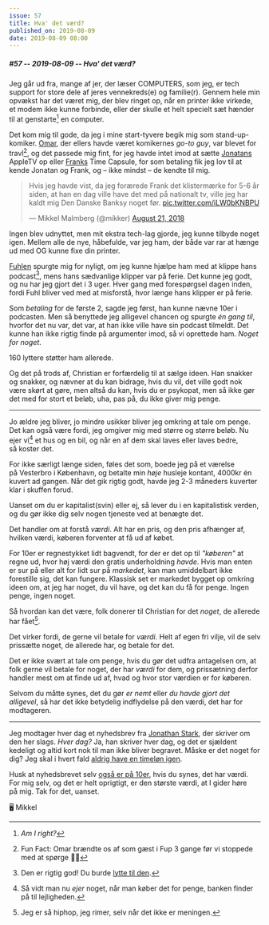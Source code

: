 ```yaml
---
issue: 57
title: Hva' det værd?
published_on: 2019-08-09
date: 2019-08-09 08:00
---
```

##### #57 -- 2019-08-09 -- Hva' det værd?

Jeg går ud fra, mange af jer, der læser COMPUTERS, som jeg, er tech support for store dele af jeres vennekreds(e) og familie(r). Gennem hele min opvækst har det været mig, der blev ringet op, når en printer ikke virkede, et modem ikke kunne forbinde, eller der skulle et helt specielt sæt hænder til at genstarte[^genstart] en computer.

Det kom mig til gode, da jeg i mine start-tyvere begik mig som stand-up-komiker. [Omar][], der ellers havde været komikernes _go-to guy_, var blevet for travl[^fupomar], og det passede mig fint, for jeg havde intet imod at sætte [Jonatans][] AppleTV op eller [Franks][] Time Capsule, for som betaling fik jeg lov til at kende Jonatan og Frank, og – ikke mindst – de kendte til mig.

<blockquote class="twitter-tweet"><p lang="da" dir="ltr">Hvis jeg havde vist, da jeg forærede Frank det klistermærke for 5-6 år siden, at han en dag ville have det med på nationalt tv, ville jeg har kaldt mig Den Danske Banksy noget før. <a href="https://t.co/iLW0bKNBPU">pic.twitter.com/iLW0bKNBPU</a></p>&mdash; Mikkel Malmberg (@mikker) <a href="https://twitter.com/mikker/status/1031804725161861125?ref_src=twsrc%5Etfw">August 21, 2018</a></blockquote>

Ingen blev udnyttet, men mit ekstra tech-lag gjorde, jeg kunne tilbyde noget igen. Mellem alle de nye, håbefulde, var jeg ham, der både var rar at hænge ud med OG kunne fixe din printer.

[Fuhlen][] spurgte mig for nyligt, om jeg kunne hjælpe ham med at klippe hans podcast[^hvasaa], mens hans sædvanlige klipper var på ferie. Det kunne jeg godt, og nu har jeg gjort det i 3 uger. Hver gang med forespørgsel dagen inden, fordi Fuhl bliver ved med at misforstå, hvor længe hans klipper er på ferie.

Som _betaling_ for de første 2, sagde jeg først, han kunne nævne 10er i podcasten. Men så benyttede jeg alligevel chancen og spurgte _én gang til_, hvorfor det nu var, det var, at han ikke ville have sin podcast tilmeldt. Det kunne han ikke rigtig finde på argumenter imod, så vi oprettede ham. _Noget for noget_.

160 lyttere støtter ham allerede.

Og det på trods af, Christian er forfærdelig til at sælge ideen. Han snakker og snakker, og nævner at du kan bidrage, hvis du vil, det ville godt nok være skørt at gøre, men altså du kan, hvis du er psykopat, men så ikke gør det med for stort et beløb, uha, pas på, du ikke giver mig penge.

---

Jo ældre jeg bliver, jo mindre usikker bliver jeg omkring at tale om penge. Det kan også være fordi, jeg omgiver mig med større og større beløb. Nu ejer vi[^ejer] et hus og en bil, og når en af dem skal laves eller laves bedre, så koster det.

For ikke særligt længe siden, føles det som, boede jeg på et værelse på Vesterbro i København, og betalte min _høje_ husleje kontant, 4000kr én kuvert ad gangen. Når det gik rigtig godt, havde jeg 2-3 måneders kuverter klar i skuffen forud.

Uanset om du er kapitalist(svin) eller ej, så lever du i en kapitalistisk verden, og du gør ikke dig selv nogen tjeneste ved at benægte det.

Det handler om at forstå _værdi_. Alt har en pris, og den pris afhænger af, hvilken værdi, køberen forventer at få ud af købet.

For 10er er regnestykket lidt bagvendt, for der er det op til _"køberen"_ at regne ud, hvor høj værdi den gratis underholdning _havde_. Hvis man enten er sur på eller alt for lidt sur på _markedet_, kan man umiddelbart ikke forestille sig, det kan fungere. Klassisk set er markedet bygget op omkring ideen om, at jeg har noget, du vil have, og det kan du få for penge. Ingen penge, ingen noget.

Så hvordan kan det være, folk donerer til Christian for det _noget_, de allerede har fået[^accidental-rap].

Det virker fordi, de gerne vil betale for _værdi_. Helt af egen fri vilje, vil de selv prissætte noget, de allerede har, og betale for det.

Det er ikke svært at tale om penge, hvis du gør det udfra antagelsen om, at folk gerne vil betale for noget, der har _værdi_ for dem, og prissætning derfor handler mest om at finde ud af, hvad og hvor stor værdien er for køberen.

Selvom du måtte synes, det du gør _er nemt_ eller _du havde gjort det alligevel_, så har det ikke betydelig indflydelse på den værdi, det har for modtageren.

---

Jeg modtager hver dag et nyhedsbrev fra [Jonathan Stark][], der skriver om den her slags. _Hver dag?_ Ja, han skriver hver dag, og det er sjældent kedeligt og altid kort nok til man ikke bliver begravet. Måske er det noget for dig? Jeg skal i hvert fald [aldrig have en timeløn igen][hourly-billing].

Husk at nyhedsbrevet selv [også er på 10er](https://computers.10er.app), hvis du synes, det har værdi. For mig selv, og det er helt oprigtigt, er den største værdi, at I gider høre på mig. Tak for det, uanset.

🖥 Mikkel

[^genstart]: _Am I right?_
[^fupomar]: Fun Fact: Omar brændte os af som gæst i Fup 3 gange før vi stoppede med at spørge 🤷‍♂️
[^hvasaa]: Den er rigtig god! Du burde [lytte til den](https://podcasts.apple.com/dk/podcast/hva-så-med-christian-fuhlendorff/id1272767671?mt=2).
[^ejer]: Så vidt man nu _ejer_ noget, når man køber det for penge, banken finder på til lejligheden.
[^accidental-rap]: Jeg er så hiphop, jeg rimer, selv når det ikke er meningen.

[Jonatans]: https://www.instagram.com/p/WFRrsErRX3/
[Franks]: https://twitter.com/mikker/status/1031804725161861125
[Fuhlen]: https://www.instagram.com/p/ByAaAeEFfCK/
[Omar]: https://omarmarzouk.dk
[Jonathan Stark]: https://jonathanstark.com
[hourly-billing]: https://jonathanstark.com/hbin
